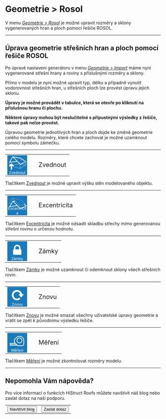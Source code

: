 
<h1>Geometrie &gt; Rosol</h1>

<p>
V menu <u><i>Geometrie &gt; Rosol</i></u> je možné upravit rozměry a sklony vygenerovaných hran a ploch pomocí řešiče ROSOL.
</p>

<hr class="main"> <!-- Vodorovná čára jako oddělovač sekce -->

<h2>Úprava geometrie střešních hran a ploch pomocí řešiče ROSOL</h2>

<p>
Po úpravě nastavení generátoru v menu <u><i>Geometrie &gt; Import</i></u> máme nyní vygenerované střešní hrany a roviny s příslušnými rozměry a sklony.
</p>

<p>
Přímo v modelu je nyní možné upravit typ, délku a případně vynutit vodorovnost střešních hran, u střešních ploch lze provést úpravu jejich sklonu. 
</p>
<p>
<b>Úpravy je možné provádět v tabulce, která se otevře po kliknutí na příslušnou hranu či plochu.</b>
</p>

<p>
<b>Některé úpravy mohou být neslučitelné s přípustnými výsledky z řešiče, takové pak nelze provést.</b>
</p>

<p>
Úpravou geometrie jednotlivých hran a ploch dojde ke změně geometrie celého modelu. Rozměry, které chcete zachovat je možné uzamknout pomocí symbolu zámečku.
</p>

<hr class="main"> <!-- Vodorovná čára jako oddělovač sekce -->

<table>
  <tr>
    <td>
      <div style="position: relative; width: 64px; height: 64px;">
        <img src="img/RoofLiftIcon64x64.png" alt="RoofLiftIcon64x64.png" width="64" height="64">
      <div style="position: absolute; bottom: 0; width: 100%; background: none; color: white; font-size: 12px; text-align: center;">
      Zvednout
      </div>
      </div>
    </td>
    <td style="vertical-align: middle; font-size: 20px; padding-left: 30px">
      Zvednout
    </td>
  </tr>
</table>

Tlačítkem <u>Zvednout</u> je možné upravit výšku stěn modelovaného objektu.

<hr class="main"> <!-- Vodorovná čára jako oddělovač sekce -->

<table>
  <tr>
    <td>
      <div style="position: relative; width: 64px; height: 64px;">
        <img src="img/RoofEccentricityIcon64x64.png" alt="RoofEccentricityIcon64x64.png" width="64" height="64">
      <div style="position: absolute; bottom: 0; width: 100%; background: none; color: white; font-size: 12px; text-align: center;">
      Excentricita
      </div>
      </div>
    </td>
    <td style="vertical-align: middle; font-size: 20px; padding-left: 30px">
      Excentricita
    </td>
  </tr>
</table>

Tlačítkem <u>Excentricita</u> je možné odsadit skladbu střechy mimo generovanou střešní rovinu o určenou hodnotu.

<hr class="main"> <!-- Vodorovná čára jako oddělovač sekce -->

<table>
  <tr>
    <td>
      <div style="position: relative; width: 64px; height: 64px;">
        <img src="img/LockIcon64x64.png" alt="LockIcon64x64.png" width="64" height="64">
      <div style="position: absolute; bottom: 0; width: 100%; background: none; color: white; font-size: 12px; text-align: center;">
      Zámky
      </div>
      </div>
    </td>
    <td style="vertical-align: middle; font-size: 20px; padding-left: 30px">
      Zámky
    </td>
  </tr>
</table>

Tlačítkem <u>Zámky</u> je možné uzamknout či odemknout sklony všech střešních rovin.

<hr class="main"> <!-- Vodorovná čára jako oddělovač sekce -->

<table>
  <tr>
    <td>
      <div style="position: relative; width: 64px; height: 64px;">
        <img src="img/StartOverIcon64x64.png" alt="StartOverIcon64x64.png" width="64" height="64">
      <div style="position: absolute; bottom: 0; width: 100%; background: none; color: white; font-size: 12px; text-align: center;">
      Znovu
      </div>
      </div>
    </td>
    <td style="vertical-align: middle; font-size: 20px; padding-left: 30px">
      Znovu
    </td>
  </tr>
</table>

Tlačítkem <u>Znovu</u> je možné smazat všechny uživatelské úpravy geometrie a vrátit se zpět k původnímu výsledku řešiče.

<hr class="main"> <!-- Vodorovná čára jako oddělovač sekce -->

<table>
  <tr>
    <td>
      <div style="position: relative; width: 64px; height: 64px;">
        <img src="img/TapeMeasureIcon64x64.png" alt="TapeMeasureIcon64x64.png" width="64" height="64">
      <div style="position: absolute; bottom: 0; width: 100%; background: none; color: white; font-size: 12px; text-align: center;">
      Měření
      </div>
      </div>
    </td>
    <td style="vertical-align: middle; font-size: 20px; padding-left: 30px">
      Měření
    </td>
  </tr>
</table>

Tlačítkem <u>Měření</u> je možné zkontrolovat rozměry modelu.

<hr class="main"> <!-- Vodorovná čára jako oddělovač sekce -->

<h2>Nepomohla Vám nápověda?</h2>

<p>
Pro více informací o funkcích HiStruct Roofs můžete navštívit náš blog nebo zaslat dotaz na naší podporu.
</p>

<p>
<table>
  <tr>
    <td>
      <a href="https://docs.histruct.com/cs/" target="_blank" rel="noopener noreferrer"> 
        <button class="btn">
        Navštívit blog
        </button>
      </a>
    </td>
    <td>
      <a href="mailto:support@histruct.com?subject=Dotaz na Support HiStruct">
         <button class="btn">
         Zaslat dotaz
         </button>
      </a>
    </td>
  </tr>
</table>
</p>
